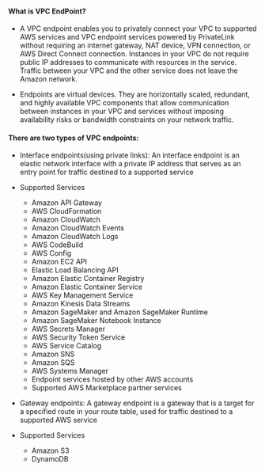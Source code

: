 #### What is VPC EndPoint?

* A VPC endpoint enables you to privately connect your VPC to supported AWS services and VPC endpoint services powered by PrivateLink without requiring an internet gateway, NAT device, VPN connection, or AWS Direct Connect connection. Instances in your VPC do not require public IP addresses to communicate with resources in the service. Traffic between your VPC and the other service does not leave the Amazon network.

* Endpoints are virtual devices. They are horizontally scaled, redundant, and highly available VPC components that allow communication between instances in your VPC and services without imposing availability risks or bandwidth constraints on your network traffic.

#### There are two types of VPC endpoints:

* Interface endpoints(using private links): An interface endpoint is an elastic network interface with a private IP address that serves as an entry point for traffic destined to a supported service

* Supported Services

    * Amazon API Gateway
    * AWS CloudFormation
    * Amazon CloudWatch
    * Amazon CloudWatch Events
    * Amazon CloudWatch Logs
    * AWS CodeBuild
    * AWS Config
    * Amazon EC2 API
    * Elastic Load Balancing API
    * Amazon Elastic Container Registry
    * Amazon Elastic Container Service
    * AWS Key Management Service
    * Amazon Kinesis Data Streams
    * Amazon SageMaker and Amazon SageMaker Runtime
    * Amazon SageMaker Notebook Instance
    * AWS Secrets Manager
    * AWS Security Token Service
    * AWS Service Catalog
    * Amazon SNS
    * Amazon SQS
    * AWS Systems Manager
    * Endpoint services hosted by other AWS accounts
    * Supported AWS Marketplace partner services

* Gateway endpoints: A gateway endpoint is a gateway that is a target for a specified route in your route table, used for traffic destined to a supported AWS service

* Supported Services

    * Amazon S3
    * DynamoDB
